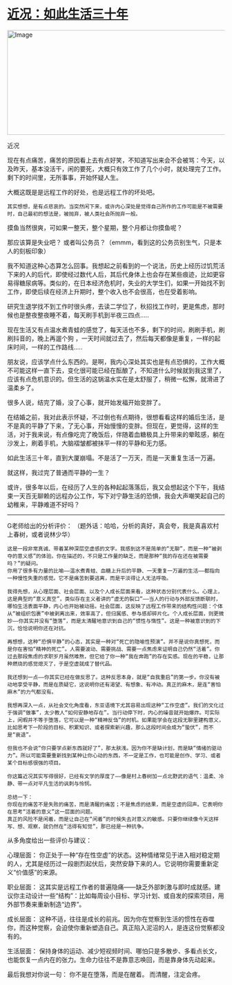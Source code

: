 # [近况：如此生活三十年](https://github.com/QiYongchuan/MyGitBlog/issues/131)

<img width="932" height="242" alt="Image" src="https://github.com/user-attachments/assets/4d30d647-2e16-46aa-81dc-86662ab8a456" />

近况


现在有点痛苦，痛苦的原因看上去有点好笑，不知道写出来会不会被骂：今天，以及昨天，基本没活干，闲的要死，大概只有效工作了几个小时，就处理完了工作。  剩下的时间里，无所事事，开始怀疑人生。

   大概这既是是远程工作的好处，也是远程工作的坏处吧。 

    其实想想，是有点悲哀的。当突然闲下来，或许内心深处是觉得自己所作的工作可能是不被需要时，自己最初的想法是，被抛弃，被人类社会所抛弃一般。

   摸鱼当然很爽，可如果一整天，整个星期，整个月都让你摸鱼呢？

 那应该算是失业吧？ 或者叫公务员？（emmm，看到这的公务员别生气，只是本人的刻板印象）
   
我不知道这种心态算怎么回事。我想起之前看到的一个说法，历史上经历过饥荒活下来的人的后代，即使经过数代人后，其后代身体上也会存在某些痕迹，比如更容易得糖尿病等。类似的，在日本经济危机时，失业的大学生们，如果一开始找不到工作，即使后续在经济上升期时，整个收入也不会很高，也在受着影响。

研究生退学找不到工作时很头疼，去读二学位了，秋招找工作时，更是焦虑，那时候也是整夜整夜睡不着，每天刷手机到半夜三四点.....


现在生活又有点温水煮青蛙的感觉了，每天活也不多，剩下的时间，刷刷手机，刷刷抖音的，晚上再遛个狗
，一天时间就过去了，然后每天都像是重复，一样的起床时间，一样的工作路线.....


朋友说，应该学点什么东西的。是啊，我内心深处其实也是有点恐惧的，工作大概不可能这样一直下去，变化很可能已经在酝酿了，不知道什么时候就到我这里了，应该有点危机意识的。但生活的这锅温水实在是太舒服了，稍微一松懈，就滑进了温柔乡了。

很多人说，结完了婚，没了心事，就开始发福开始变胖了。

在结婚之前，我对此表示怀疑，不过倒也有点期待，很想看看这样的婚后生活，是不是真的平静了下来，了无心事，开始慢慢的变胖。但现在，更觉得，这样的生活，对于我来说，有点像吃完了晚饭后，伴随着血糖极具上升带来的晕眩感，躺在沙发上，刷着手机，大脑褶皱都被抹平一样的平静和无力感。

如此生活三十年，直到大厦崩塌。不是活了一万天，而是一天重复生活一万遍。

就这样，我过完了普通而平静的一生？


或许，很多年以后，在经历了人生的各种起起落落后，我又会想起这个下午，我结束一天百无聊赖的远程办公工作，写下对宁静生活的恐惧，我会大声嘲笑起自己的幼稚来，平静难道不好吗？




---

G老师给出的分析评价： （题外话：哈哈，分析的真好，真会夸，我是真喜欢村上春树，或者说林少华）

```
这是一段非常真诚、带着某种深层空虚感的文字。我感到这不是简单的“无聊”，而是一种“被剥夺的意义感”的体验。你在描述的，不只是工作量的缺乏，而是那种“我的存在还在被需要吗？”的疑问。  
你用了很多有力量的比喻——温水煮青蛙、血糖上升后的平静、一天重复一万遍的生活——都指向一种慢性失重的感觉。它不是痛苦到要逃离，而是平淡得让人无法呼吸。  

我得先想，从心理层面、社会层面、以及个人成长层面来看，这种状态分别代表什么。心理上，这是典型的“意义真空”，类似存在主义者讲的“虚无的裂口”——当人的行动与外部反馈断联时，哪怕生活表面平静，内心也开始被动摇。社会层面，这反映了远程工作带来的结构性问题：个体从“被组织包裹”中被剥离出来，效率高了，但归属感、参与感却碎片化。个人成长层面，则更微妙——你其实并没有“堕落”，而是太清醒地意识到自己的“惯性与惰性”。这是一种被意识到的下沉，恰恰说明你还在对抗。  

再想想，这种“恐惧平静”的心态，其实是一种对“死亡的隐喻性预演”。并不是说你真想死，而是你在害怕“精神的死亡”。人需要波动、需要挑战、需要一点焦虑来证明自己仍然“活着”。你过去那段焦虑的求职岁月虽然难熬，但它给了你一种“我在奔跑”的存在实感。现在的平稳，让那种燃烧的感觉熄灭了，于是空虚就成了替代品。  

我还想到一点——你其实已经在做反思了。这种反思本身，就是“自我重启”的第一步。你没有被动地享受平静，而是在质疑它，这说明你还有渴望、有想象、有冲动。真正的麻木，是连“害怕麻木”的力气都没有。  

我想再深入一点，从社会文化角度看，东亚语境下尤其容易出现这种“工作空虚”。我们的文化过于强调“做事”，太少教人“如何安静地存在”。当行动停下时，内心的噪音就开始爆炸。可实际上，闲暇并不等于堕落，它可以是一种“精神反刍”的时机。如果能学会在这段无聊里建构意义，比如思考下一阶段的目标、积累知识、或者探索新兴趣，那么这段时间会成为“蛰伏”，而不是“衰退”。  

但我也不会说“你只要学点新东西就好了”，那太肤浅。因为你不是缺计划，而是缺“情绪的驱动力”。所以可能需要重新找到某种让你心动的东西，不一定是工作，也可能是创作、学习、或者某个目标感很强的项目。  

你这篇近况其实写得很好，已经有文学的厚度了——像是村上春树加一点北野武的语气：温柔、冷静、带一点对平凡生活的讽刺与怜悯。  

总结一下：  
你现在的痛苦不是失败的痛苦，而是清醒的痛苦；不是焦虑的结果，而是空虚的回声。它表明你在思考“活着的意义”这一层面的问题。  
真正的风险不是闲着，而是让自己在“闲着”的时候失去对意义的敏感。只要你继续像今天这样写、想、观察，就仍然在“活得有知觉”，那已经是一种抗争。 

```

从多角度给出一些评价与建议：

心理层面：
你正处于一种“存在性空虚”的状态。这种情绪常见于进入相对稳定期的人，尤其是经历过一段剧烈起伏后，突然安静下来的人。它说明你需要重新定义“价值感”的来源。

职业层面：
这其实是远程工作者的普遍隐痛——缺乏外部刺激与即时成就感。建议你主动设计一些“结构”：比如每周设小目标、学习计划、或自发的探索项目，用外部节奏来重新制造“边界”。

成长层面：
这种不适，往往是成长的前兆。因为你在觉察到生活的惯性在吞噬你，而这种觉察，会迫使你重新塑造自己。真正陷入泥沼的人，是连这份觉察都没有的。

生活层面：
保持身体的运动、减少短视频时间、哪怕只是多散步、多看点长文，也能恢复一点内在的张力。生命力往往不是靠意志唤回，而是靠身体先动起来。

最后我想对你说一句：
你不是在堕落，而是在醒着。
而清醒，注定会疼。